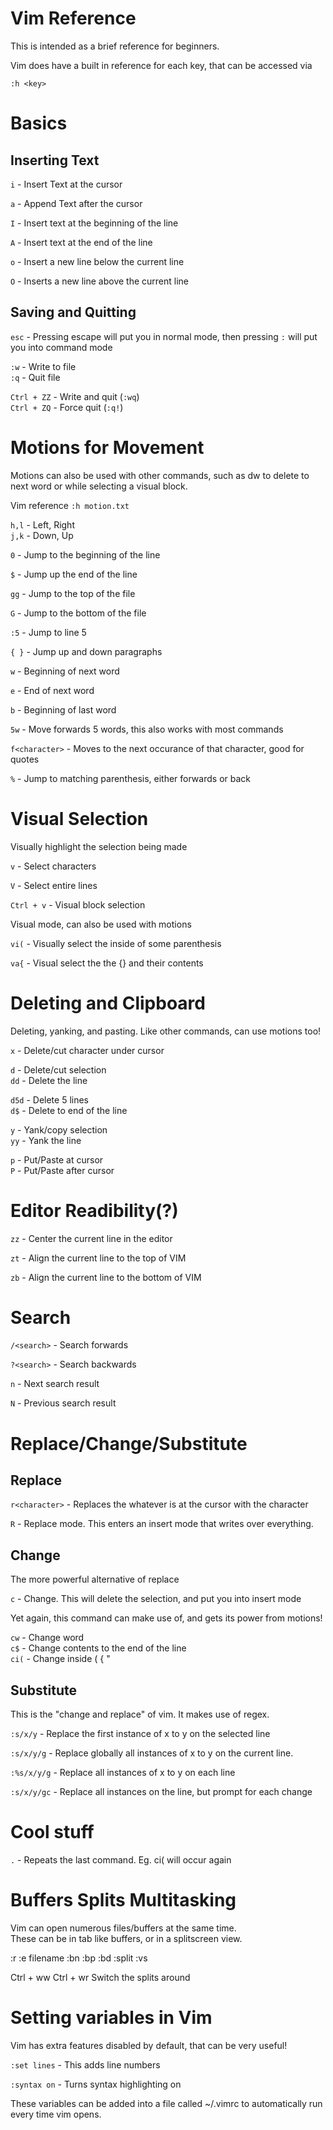 # Vim Reference

This is intended as a brief reference for beginners.

Vim does have a built in reference for each key, that can be accessed via

    :h <key>

# Basics

## Inserting Text

`i` - Insert Text at the cursor

`a` - Append Text after the cursor

`I` - Insert text at the beginning of the line

`A` - Insert text at the end of the line

`o` - Insert a new line below the current line

`O` - Inserts a new line above the current line

## Saving and Quitting

`esc` - Pressing escape will put you in normal mode, then pressing `:` 
will put you into command mode 

`:w` - Write to file  
`:q` - Quit file

`Ctrl + ZZ` - Write and quit (`:wq`)  
`Ctrl + ZQ` - Force quit (`:q!`)

# Motions for Movement

Motions can also be used with other commands, such as dw to delete to next word
or while selecting a visual block.

Vim reference `:h motion.txt`

`h,l` - Left, Right  
`j,k` - Down, Up

`0` - Jump to the beginning of the line

`$` - Jump up the end of the line

`gg` - Jump to the top of the file

`G` - Jump to the bottom of the file

`:5` - Jump to line 5

`{ }` - Jump up and down paragraphs

`w` - Beginning of next word

`e` - End of next word

`b` - Beginning of last word

`5w` - Move forwards 5 words, this also works with most commands

`f<character>` - Moves to the next occurance of that character, good for quotes

`%` - Jump to matching parenthesis, either forwards or back

# Visual Selection

Visually highlight the selection being made

`v` - Select characters

`V` - Select entire lines

`Ctrl + v` - Visual block selection

Visual mode, can also be used with motions

`vi(` - Visually select the inside of some parenthesis

`va{` - Visual select the the {} and their contents

# Deleting and Clipboard

Deleting, yanking, and pasting. Like other commands, can use motions too!

`x` - Delete/cut character under cursor

`d` - Delete/cut selection  
`dd` - Delete the line

`d5d` - Delete 5 lines  
`d$` - Delete to end of the line

`y` - Yank/copy selection  
`yy` - Yank the line

`p` - Put/Paste at cursor  
`P` - Put/Paste after cursor

# Editor Readibility(?)

`zz` - Center the current line in the editor

`zt` - Align the current line to the top of VIM

`zb` - Align the current line to the bottom of VIM

# Search

`/<search>` - Search forwards

`?<search>` - Search backwards

`n` - Next search result

`N` - Previous search result

# Replace/Change/Substitute

## Replace

`r<character>` - Replaces the whatever is at the cursor with the character

`R` - Replace mode. This enters an insert mode that writes over everything.

## Change

The more powerful alternative of replace

`c` - Change. This will delete the selection, and put you into insert mode

Yet again, this command can make use of, and gets its power from  motions!

`cw` - Change word    
`c$` - Change contents to the end of the line    
`ci(` - Change inside ( { "

## Substitute

This is the "change and replace" of vim. It makes use of regex.

`:s/x/y` - Replace the first instance of x to y on the selected line

`:s/x/y/g` - Replace globally all instances of x to y on the current line.

`:%s/x/y/g` -  Replace all instances of x to y on each line

`:s/x/y/gc` - Replace all instances on the line, but prompt for each change

# Cool stuff

`.` - Repeats the last command. Eg. ci( will occur again

# Buffers Splits Multitasking

Vim can open numerous files/buffers at the same time.    
These can be in tab like buffers, or in a splitscreen view.

:r 
:e filename
:bn
:bp
:bd
:split 
:vs

Ctrl + ww
Ctrl + wr Switch the splits around

# Setting variables in Vim

Vim has extra features disabled by default, that can be very useful!

`:set lines` - This adds line numbers

`:syntax on` - Turns syntax highlighting on

These variables can be added into a file called ~/.vimrc to automatically run    
every time vim opens.

